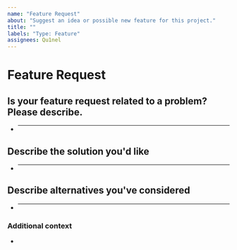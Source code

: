 ```yaml
---
name: "Feature Request"
about: "Suggest an idea or possible new feature for this project."
title: ""
labels: "Type: Feature"
assignees: Qu1nel
---
```


# **Feature Request**

## **Is your feature request related to a problem? Please describe.**

- ***

## **Describe the solution you'd like**

- ***

## **Describe alternatives you've considered**

- ***

### **Additional context**

-
